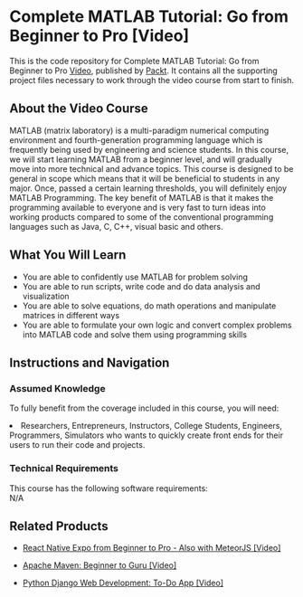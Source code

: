 # Complete MATLAB Tutorial: Go from Beginner to Pro [Video]
This is the code repository for Complete MATLAB Tutorial: Go from Beginner to Pro [Video](https://www.packtpub.com/application-development/complete-matlab-tutorial-go-beginner-pro-video), published by [Packt](https://www.packtpub.com/?utm_source=github). It contains all the supporting project files necessary to work through the video course from start to finish.

## About the Video Course
MATLAB (matrix laboratory) is a multi-paradigm numerical computing environment and fourth-generation programming language which is frequently being used by engineering and science students. In this course, we will start learning MATLAB from a beginner level, and will gradually move into more technical and advance topics. This course is designed to be general in scope which means that it will be beneficial to students in any major. Once, passed a certain learning thresholds, you will definitely enjoy MATLAB Programming. The key benefit of MATLAB is that it makes the programming available to everyone and is very fast to turn ideas into working products compared to some of the conventional programming languages such as Java, C, C++, visual basic and others.

<H2>What You Will Learn</H2>
<DIV class=book-info-will-learn-text>
<UL>
<LI> You are able to confidently use MATLAB for problem solving</LI>
<LI> You are able to run scripts, write code and do data analysis and visualization </LI>
<LI> You are able to solve equations, do math operations and manipulate matrices in different ways </LI>
<LI> You are able to formulate your own logic and convert complex problems into MATLAB code and solve them using programming skills </LI>
</UL></DIV>

## Instructions and Navigation
### Assumed Knowledge
To fully benefit from the coverage included in this course, you will need:<br/>
<DIV class=book-info-will-learn-text>
<LI> Researchers, Entrepreneurs, Instructors, College Students, Engineers, Programmers, Simulators who wants to quickly create front ends for their users to run their code and projects.</LI>
</UL><DIV>

### Technical Requirements
This course has the following software requirements:<br/>
N/A

## Related Products
* [React Native Expo from Beginner to Pro - Also with MeteorJS [Video]](https://www.packtpub.com/application-development/react-native-expo-beginner-pro-also-meteorjs-video)

* [Apache Maven: Beginner to Guru [Video]](https://www.packtpub.com/application-development/apache-maven-beginner-guru-video)

* [Python Django Web Development: To-Do App [Video]](https://www.packtpub.com/web-development/python-django-web-development-do-app-video)

